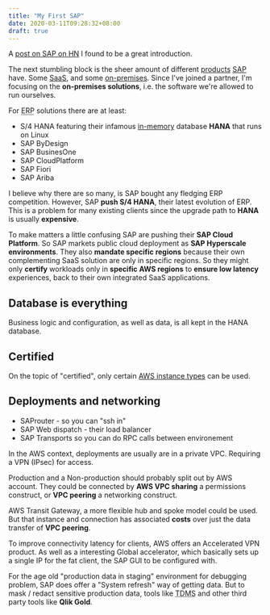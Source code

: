 ```yaml
---
title: "My First SAP"
date: 2020-03-11T09:28:32+08:00
draft: true
---
```


A [post on SAP on HN](https://news.ycombinator.com/item?id=22244750) I found
to be a great introduction.

The next stumbling block is the sheer amount of different
[products](https://www.sap.com/sea/products.html) <a
href="https://en.wikipedia.org/wiki/SAP_SE">SAP</a> have. Some
[SaaS](https://en.wikipedia.org/wiki/Software_as_a_service), and some
[on-premises](https://en.wikipedia.org/wiki/On-premises_software). Since I've
joined a partner, I'm focusing on the **on-premises solutions**, i.e. the
software we're allowed to run ourselves.

For <abbr title="Enterprise Resource Planning">ERP</abbr> solutions there are at least:

* S/4 HANA featuring their infamous [in-memory](https://en.wikipedia.org/wiki/SAP_HANA) database **HANA** that runs on Linux
* SAP ByDesign
* SAP BusinesOne
* SAP CloudPlatform
* SAP Fiori
* SAP Ariba

I believe why there are so many, is SAP bought any fledging ERP competition.
However, SAP **push S/4 HANA**, their latest evolution of ERP. This is a
problem for many existing clients since the upgrade path to **HANA** is usually
**expensive**.

To make matters a little confusing SAP are pushing their **SAP Cloud
Platform**. So SAP markets public cloud deployment as **SAP Hyperscale
environments**. They also **mandate specific regions** because their own
complementing SaaS solution are only in specific regions. So they might only
**certify** workloads only in **specific AWS regions** to **ensure low
latency** experiences, back to their own integrated SaaS applications.

## Database is everything

Business logic and configuration, as well as data, is all kept in the HANA database.

## Certified

On the topic of "certified", only certain [AWS instance
types](https://aws.amazon.com/sap/instance-types/) can be used.

## Deployments and networking

* SAProuter - so you can "ssh in"
* SAP Web dispatch - their load balancer
* SAP Transports so you can do RPC calls between environement

In the AWS context, deployments are usually are in a private VPC. Requiring a
VPN (IPsec) for access.

Production and a Non-production should probably split out by AWS account. They
could be connected by **AWS VPC sharing** a permissions construct, or **VPC
peering** a networking construct.

AWS Transit Gateway, a more flexible hub and spoke model could be used. But that instance and connection has associated **costs** over just the data transfer of **VPC peering**.

To improve connectivity latency for clients, AWS offers an Accelerated VPN product. As well as a interesting Global accelerator, which basically sets up a single IP for the fat client, the SAP GUI to be configured with.

For the age old "production data in staging" environment for debugging problem, SAP does offer a "System refresh" way of getting data. But to mask / redact sensitive production data, tools like <abbr title="SAP Test Data Migration Server">TDMS</abbr> and other third party tools like **Qlik Gold**.





